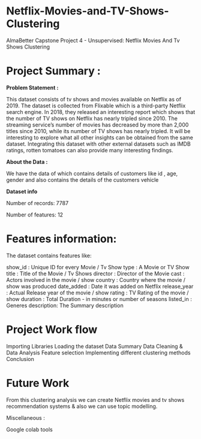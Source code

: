 # Netflix-Movies-and-TV-Shows-Clustering

AlmaBetter Capstone Project 4 - Unsupervised: Netflix Movies And Tv Shows Clustering

# Project Summary :

**Problem Statement :**

This dataset consists of tv shows and movies available on Netflix as of 2019. The dataset is collected from Flixable which is a third-party Netflix search engine.
In 2018, they released an interesting report which shows that the number of TV shows on Netflix has nearly tripled since 2010. The streaming service’s number of movies has decreased by more than 2,000 titles since 2010, while its number of TV shows has nearly tripled. It will be interesting to explore what all other insights can be obtained from the same dataset.
Integrating this dataset with other external datasets such as IMDB ratings, rotten tomatoes can also provide many interesting findings.

**About the Data :**

We have the data of which contains details of customers like id , age, gender and also contains the details of the customers vehicle

**Dataset info**

Number of records: 7787

Number of features: 12

# Features information:

The dataset contains features like:

show_id : Unique ID for every Movie / Tv Show
type : A Movie or TV Show
title : Title of the Movie / Tv Shows
director : Director of the Movie
cast : Actors involved in the movie / show
country : Country where the movie / show was produced
date_added : Date it was added on Netflix
release_year : Actual Release year of the movie / show
rating : TV Rating of the movie / show
duration : Total Duration - in minutes or number of seasons
listed_in : Generes
description: The Summary description

# Project Work flow

Importing Libraries
Loading the dataset
Data Summary
Data Cleaning & Data Analysis
Feature selection
Implementing different clustering methods
Conclusion

# Future Work

From this clustering analysis we can create Netflix movies and tv shows recommendation systems & also we can use topic modelling.

Miscellaneous :

Google colab tools
